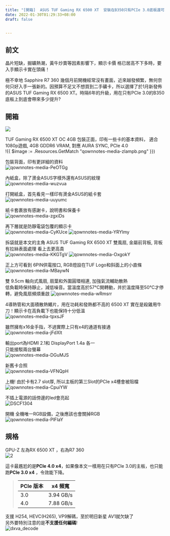 ```yaml
---
title: "[開箱]  ASUS TUF Gaming RX 6500 XT  安裝在B350只有PCIe 3.0底板還可以流暢玩遊戲嗎?Part 1"
date: 2022-01-30T01:29:33+08:00
draft: false


---
```

前文
---
晶片短缺，掘礦熱潮，黃牛炒賣等因素影響下，顯示卡價
格已居高不下多時，要入手顯示卡實在頭痛！

極不幸地 Sapphire R7 360 幾個月前開機經常沒有畫面，近來越發頻繁，無何奈何只好入手一張新的。因預算不足又不想買到二手礦卡，所以選擇了於1月新發佈的ASUS TUF Gaming RX 6500 XT。時隔6年的升級，用在只有PCIe 3.0的B350底板上到底會帶來多少提升? 

開箱
---

![](qownnotes-media-zlampb.png)

TUF Gaming RX 6500 XT OC 4GB 包裝正面，印有一些卡的基本資料， 適合1080p遊戲, 4GB GDDR6 VRAM, 對應 AURA SYNC, PCIe 4.0  
!{{ $image := .Resources.GetMatch "qownnotes-media-zlampb.png" }})

包裝背面，印有更詳細的資料  
![qownnotes-media-PeOTGg](media/qownnotes-media-PeOTGg.png)

內紙盒，除了燙金ASUS字樣外還有ASUS的紋理  
![qownnotes-media-wuzvua](media/qownnotes-media-wuzvua.png)

打開紙盒，首先看見一樣印有燙金ASUS的紙卡套  
![qownnotes-media-uuyumc](media/qownnotes-media-uuyumc.png)

紙卡套裹放有感謝卡，說明書和保養卡  
![qownnotes-media-zgxiDs](media/qownnotes-media-zgxiDs.png)

再下層就是防靜電袋包覆的顯示卡  
![qownnotes-media-CyKUce](media/qownnotes-media-CyKUce.png)
![qownnotes-media-YRYlmy](media/qownnotes-media-YRYlmy.png)

拆袋就是本文的主⻆ ASUS TUF Gaming RX 6500 XT 
雙風扇, 金屬前背板, 背板有拉絲表面處理 看上去更高貴  
![qownnotes-media-KKGTgV](media/qownnotes-media-KKGTgV.png)
![qownnotes-media-OxgokY](media/qownnotes-media-OxgokY.png)

正上方可看到 6PIN供電按口, RGB燈設在TUF Logo和斜面上的小直條
![qownnotes-media-MBaywN](media/qownnotes-media-MBaywN.png)

雙 9.5cm 軸向式風扇, 扇葉和外圍圓環相連, 加強氣流輔助散熱  
低負載時保持靜止，減低噪音。當溫度高於57°C開轉動，并於溫度降至50°C才停轉，避免風扇頻煩重啟
![qownnotes-media-wRmsrr](media/qownnotes-media-wRmsrr.png)

4導熱管和大面積散熱鰭片，用在功耗和發熱都不高的 6500 XT 實在是殺雞用牛刀！顯示卡在高負載下也能保持十分低溫  
![qownnotes-media-tpxsJF](media/qownnotes-media-tpxsJF.png)

雖然擁有x16金手指，不過實際上只有x4的通道有接通  
![qownnotes-media-jFdXlt](media/qownnotes-media-jFdXlt.png)

輸出port為HDMI 2.1和 DisplayPort 1.4a 各一  
只能接駁兩台螢幕  
![qownnotes-media-DGuMJS](media/qownnotes-media-DGuMJS.png)

新舊卡合照  
![qownnotes-media-VFNQpH](media/qownnotes-media-VFNQpH.png)

上機! 由於卡有2.7 slot厚, 所以主板的第三Slot的PCIe x4槽會被阻檔  
![qownnotes-media-CpuiYW](media/qownnotes-media-CpuiYW.png)

不插上電源的話傍邊的led會亮起  
![DSCF1304](media/DSCF1304.jpg)

開機  全機唯一RGB設備，之後應該也會關掉RGB  
![qownnotes-media-PlFIaY](media/qownnotes-media-PlFIaY.png)


規格
---
 GPU-Z 左為RX 6500 XT ，右為R7 360  
![2](media/2-1.gif)

這卡最尷尬的是**PCIe 4.0 x4**，如果像本文一樣用在只有PCIe 3.0的主板，也只能跑**PCIe 3.0 x4** ，令效能下降。
>|  PCIe 版本|x4 頻寬  |
>|---|---|
>| 3.0 | 3.94 GB/s |
>| 4.0 | 7.88 GB/s 	 |

支援 H254, HEVC(H265), VP9解碼，至於明日新星 AV1就欠缺了  
另外要特別注意的是**不支援任何編碼**!  
![dxva_decode](media/dxva_decode.JPG)









